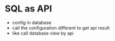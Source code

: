 # SQL as API

- config in database
- call the configuration different to get api result
- like call database view by api